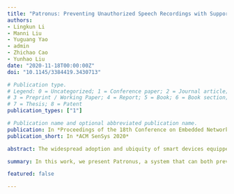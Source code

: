 ```yaml
---
title: "Patronus: Preventing Unauthorized Speech Recordings with Support for Selective Unscrambling"
authors:
- Lingkun Li
- Manni Liu
- Yuguang Yao
- admin
- Zhichao Cao
- Yunhao Liu
date: "2020-11-18T00:00:00Z"
doi: "10.1145/3384419.3430713"

# Publication type.
# Legend: 0 = Uncategorized; 1 = Conference paper; 2 = Journal article;
# 3 = Preprint / Working Paper; 4 = Report; 5 = Book; 6 = Book section;
# 7 = Thesis; 8 = Patent
publication_types: ["1"]

# Publication name and optional abbreviated publication name.
publication: In *Proceedings of the 18th Conference on Embedded Networked Sensor Systems*
publication_short: In *ACM SenSys 2020*

abstract: The widespread adoption and ubiquity of smart devices equipped with microphones (e.g., cellphones, smartwatches, etc.) unfortunately create many significant privacy risks. In recent years, there have been several cases of people's conversations being secretly recorded, sometimes initiated by the device itself. Although some manufacturers are trying to protect users' privacy, to the best of our knowledge, there is not any effective technical solution available. In this work, we present Patronus, a system that can both prevent unauthorized devices from making secret recordings while allowing authorized devices to record conversations. Patronus prevents unauthorized speech recording by emitting what we call a scramble, a low-frequency noise generated by inaudible ultrasonic waves. The scramble prevents unauthorized recordings by leveraging the nonlinear effects of commercial off-the-shelf microphones. The frequency components of the scramble are randomly determined and connected with linear chirps, and the frequency period is fine-tuned so that the scramble pattern is hard to attack. Patronus allows authorized speech recording by secretly delivering the scramble pattern to authorized devices, which can use an adaptive filter to cancel out the scramble. We implement a prototype system and conduct comprehensive experiments. Our results show that only 19.7% of words protected by Patronus' scramble can be recognized by unauthorized devices. Furthermore, authorized recordings have 1.6x higher perceptual evaluation of speech quality (PESQ) score and, on average, 50% lower speech recognition error rates than unauthorized recordings.

summary: In this work, we present Patronus, a system that can both prevent unauthorized devices from making secret recordings while allowing authorized devices to record conversations. Patronus prevents unauthorized speech recording by emitting what we call a scramble, a low-frequency noise generated by inaudible ultrasonic waves. The scramble prevents unauthorized recordings by leveraging the nonlinear effects of commercial off-the-shelf microphones.

featured: false

---
```

